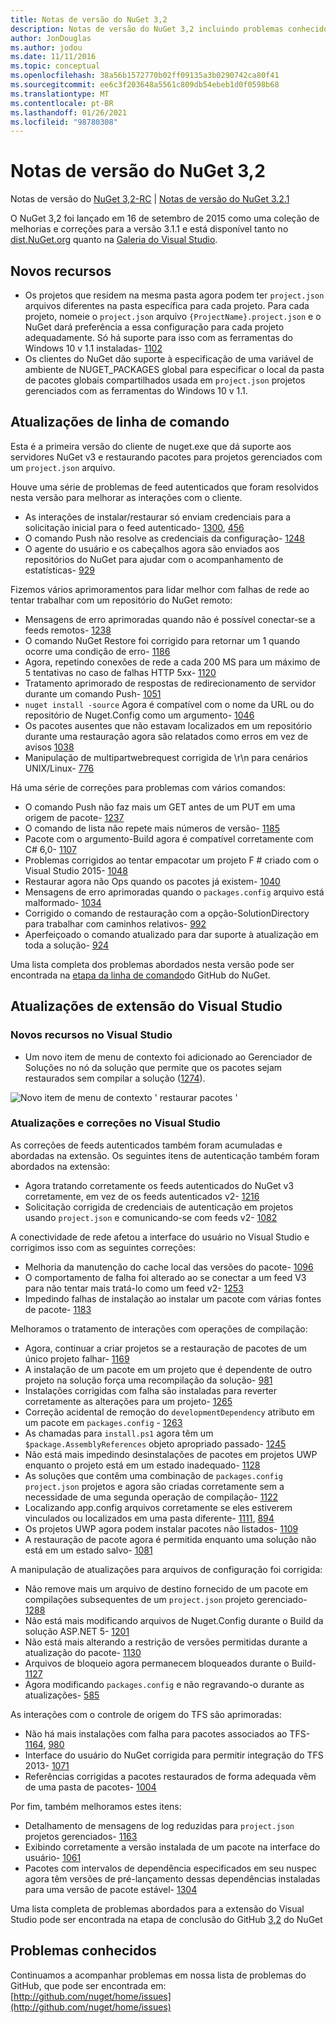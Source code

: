 ```yaml
---
title: Notas de versão do NuGet 3,2
description: Notas de versão do NuGet 3,2 incluindo problemas conhecidos, correções de bugs, recursos adicionados e DCRs.
author: JonDouglas
ms.author: jodou
ms.date: 11/11/2016
ms.topic: conceptual
ms.openlocfilehash: 38a56b1572770b02ff09135a3b0290742ca80f41
ms.sourcegitcommit: ee6c3f203648a5561c809db54ebeb1d0f0598b68
ms.translationtype: MT
ms.contentlocale: pt-BR
ms.lasthandoff: 01/26/2021
ms.locfileid: "98780308"
---
```

# <a name="nuget-32-release-notes"></a>Notas de versão do NuGet 3,2

Notas de versão do [NuGet 3,2-RC](../release-notes/nuget-3.2-RC.md)  |  [Notas de versão do NuGet 3.2.1](../release-notes/nuget-3.2.1.md)

O NuGet 3,2 foi lançado em 16 de setembro de 2015 como uma coleção de melhorias e correções para a versão 3.1.1 e está disponível tanto no [dist.NuGet.org](http://dist.nuget.org/index.html) quanto na [Galeria do Visual Studio](https://marketplace.visualstudio.com/items?itemName=NuGetTeam.NuGetPackageManagerforVisualStudio2015).

## <a name="new-features"></a>Novos recursos

* Os projetos que residem na mesma pasta agora podem ter `project.json` arquivos diferentes na pasta específica para cada projeto.  Para cada projeto, nomeie o `project.json` arquivo `{ProjectName}.project.json` e o NuGet dará preferência a essa configuração para cada projeto adequadamente.  Só há suporte para isso com as ferramentas do Windows 10 v 1.1 instaladas-  [1102](https://github.com/NuGet/Home/issues/1102)
* Os clientes do NuGet dão suporte à especificação de uma variável de ambiente de NUGET_PACKAGES global para especificar o local da pasta de pacotes globais compartilhados usada em `project.json` projetos gerenciados com as ferramentas do Windows 10 v 1.1.

## <a name="command-line-updates"></a>Atualizações de linha de comando

Esta é a primeira versão do cliente de nuget.exe que dá suporte aos servidores NuGet v3 e restaurando pacotes para projetos gerenciados com um `project.json` arquivo.

Houve uma série de problemas de feed autenticados que foram resolvidos nesta versão para melhorar as interações com o cliente.

* As interações de instalar/restaurar só enviam credenciais para a solicitação inicial para o feed autenticado- [1300](https://github.com/NuGet/Home/issues/1300), [456](https://github.com/NuGet/Home/issues/456)
* O comando Push não resolve as credenciais da configuração- [1248](https://github.com/NuGet/Home/issues/1248)
* O agente do usuário e os cabeçalhos agora são enviados aos repositórios do NuGet para ajudar com o acompanhamento de estatísticas- [929](https://github.com/NuGet/Home/issues/929)

Fizemos vários aprimoramentos para lidar melhor com falhas de rede ao tentar trabalhar com um repositório do NuGet remoto:

* Mensagens de erro aprimoradas quando não é possível conectar-se a feeds remotos- [1238](https://github.com/NuGet/Home/issues/1238)
* O comando NuGet Restore foi corrigido para retornar um 1 quando ocorre uma condição de erro- [1186](https://github.com/NuGet/Home/issues/1186)
* Agora, repetindo conexões de rede a cada 200 MS para um máximo de 5 tentativas no caso de falhas HTTP 5xx- [1120](https://github.com/NuGet/Home/issues/1120)
* Tratamento aprimorado de respostas de redirecionamento de servidor durante um comando Push- [1051](https://github.com/NuGet/Home/issues/1051)
* `nuget install -source` Agora é compatível com o nome da URL ou do repositório de Nuget.Config como um argumento- [1046](https://github.com/NuGet/Home/issues/1046)
* Os pacotes ausentes que não estavam localizados em um repositório durante uma restauração agora são relatados como erros em vez de avisos [1038](https://github.com/NuGet/Home/issues/1038)
* Manipulação de multipartwebrequest corrigida de \r\n para cenários UNIX/Linux- [776](https://github.com/NuGet/Home/issues/776)

Há uma série de correções para problemas com vários comandos:

* O comando Push não faz mais um GET antes de um PUT em uma origem de pacote- [1237](https://github.com/NuGet/Home/issues/1237)
* O comando de lista não repete mais números de versão- [1185](https://github.com/NuGet/Home/issues/1185)
* Pacote com o argumento-Build agora é compatível corretamente com C# 6,0- [1107](https://github.com/NuGet/Home/issues/1107)
* Problemas corrigidos ao tentar empacotar um projeto F # criado com o Visual Studio 2015- [1048](https://github.com/NuGet/Home/issues/1048)
* Restaurar agora não Ops quando os pacotes já existem- [1040](https://github.com/NuGet/Home/issues/1040)
* Mensagens de erro aprimoradas quando o `packages.config` arquivo está malformado- [1034](https://github.com/NuGet/Home/issues/1034)
* Corrigido o comando de restauração com a opção-SolutionDirectory para trabalhar com caminhos relativos- [992](https://github.com/NuGet/Home/issues/992)
* Aperfeiçoado o comando atualizado para dar suporte à atualização em toda a solução- [924](https://github.com/NuGet/Home/issues/924)

Uma lista completa dos problemas abordados nesta versão pode ser encontrada na [etapa da linha de comando](https://github.com/nuget/home/issues?utf8=%E2%9C%93&q=is%3Aissue+milestone%3A3.2.0-commandline+is%3Aclosed+-label%3AClosedAs%3ADuplicate)do GitHub do NuGet.

## <a name="visual-studio-extension-updates"></a>Atualizações de extensão do Visual Studio

### <a name="new-features-in-visual-studio"></a>Novos recursos no Visual Studio

* Um novo item de menu de contexto foi adicionado ao Gerenciador de Soluções no nó da solução que permite que os pacotes sejam restaurados sem compilar a solução ([1274](https://github.com/NuGet/Home/issues/1274)).

![Novo item de menu de contexto ' restaurar pacotes '](./media/NuGet-3.2/newContextMenu.png)

### <a name="updates-and-fixes-in-visual-studio"></a>Atualizações e correções no Visual Studio

As correções de feeds autenticados também foram acumuladas e abordadas na extensão.  Os seguintes itens de autenticação também foram abordados na extensão:

* Agora tratando corretamente os feeds autenticados do NuGet v3 corretamente, em vez de os feeds autenticados v2- [1216](https://github.com/NuGet/Home/issues/1216)
* Solicitação corrigida de credenciais de autenticação em projetos usando `project.json` e comunicando-se com feeds v2- [1082](https://github.com/NuGet/Home/issues/1082)

A conectividade de rede afetou a interface do usuário no Visual Studio e corrigimos isso com as seguintes correções:

* Melhoria da manutenção do cache local das versões do pacote- [1096](https://github.com/NuGet/Home/issues/1096)
* O comportamento de falha foi alterado ao se conectar a um feed V3 para não tentar mais tratá-lo como um feed v2- [1253](https://github.com/NuGet/Home/issues/1253)
* Impedindo falhas de instalação ao instalar um pacote com várias fontes de pacote- [1183](https://github.com/NuGet/Home/issues/1183)

Melhoramos o tratamento de interações com operações de compilação:

* Agora, continuar a criar projetos se a restauração de pacotes de um único projeto falhar- [1169](https://github.com/NuGet/Home/issues/1169)
* A instalação de um pacote em um projeto que é dependente de outro projeto na solução força uma recompilação da solução- [981](https://github.com/NuGet/Home/issues/981)
* Instalações corrigidas com falha são instaladas para reverter corretamente as alterações para um projeto- [1265](https://github.com/NuGet/Home/issues/1265)
* Correção acidental de remoção do `developmentDependency` atributo em um pacote em `packages.config`  -  [1263](https://github.com/NuGet/Home/issues/1263)
* As chamadas para `install.ps1` agora têm um `$package.AssemblyReferences` objeto apropriado passado- [1245](https://github.com/NuGet/Home/issues/1245)
* Não está mais impedindo desinstalações de pacotes em projetos UWP enquanto o projeto está em um estado inadequado- [1128](https://github.com/NuGet/Home/issues/1128)
* As soluções que contêm uma combinação de `packages.config` `project.json` projetos e agora são criadas corretamente sem a necessidade de uma segunda operação de compilação- [1122](https://github.com/NuGet/Home/issues/1122)
* Localizando app.config arquivos corretamente se eles estiverem vinculados ou localizados em uma pasta diferente- [1111](https://github.com/NuGet/Home/issues/1111), [894](https://github.com/NuGet/Home/issues/894)
* Os projetos UWP agora podem instalar pacotes não listados- [1109](https://github.com/NuGet/Home/issues/1109)
* A restauração de pacote agora é permitida enquanto uma solução não está em um estado salvo- [1081](https://github.com/NuGet/Home/issues/1081)

A manipulação de atualizações para arquivos de configuração foi corrigida:

* Não remove mais um arquivo de destino fornecido de um pacote em compilações subsequentes de um `project.json` projeto gerenciado- [1288](https://github.com/NuGet/Home/issues/1288)
* Não está mais modificando arquivos de Nuget.Config durante o Build da solução ASP.NET 5- [1201](https://github.com/NuGet/Home/issues/1201)
* Não está mais alterando a restrição de versões permitidas durante a atualização do pacote- [1130](https://github.com/NuGet/Home/issues/1130)
* Arquivos de bloqueio agora permanecem bloqueados durante o Build- [1127](https://github.com/NuGet/Home/issues/1127)
* Agora modificando `packages.config` e não regravando-o durante as atualizações- [585](https://github.com/NuGet/Home/issues/585)

As interações com o controle de origem do TFS são aprimoradas:

* Não há mais instalações com falha para pacotes associados ao TFS- [1164](https://github.com/NuGet/Home/issues/1164), [980](https://github.com/NuGet/Home/issues/980)
* Interface do usuário do NuGet corrigida para permitir integração do TFS 2013- [1071](https://github.com/NuGet/Home/issues/1071)
* Referências corrigidas a pacotes restaurados de forma adequada vêm de uma pasta de pacotes- [1004](https://github.com/NuGet/Home/issues/1004)

Por fim, também melhoramos estes itens:

* Detalhamento de mensagens de log reduzidas para `project.json` projetos gerenciados- [1163](https://github.com/NuGet/Home/issues/1163)
* Exibindo corretamente a versão instalada de um pacote na interface do usuário- [1061](https://github.com/NuGet/Home/issues/1061)
* Pacotes com intervalos de dependência especificados em seu nuspec agora têm versões de pré-lançamento dessas dependências instaladas para uma versão de pacote estável- [1304](https://github.com/NuGet/Home/issues/1304)

Uma lista completa de problemas abordados para a extensão do Visual Studio pode ser encontrada na etapa de conclusão do GitHub [3,2](https://github.com/nuget/home/issues?q=is%3Aissue+is%3Aclosed+-label%3AClosedAs%3ADuplicate+milestone%3A3.2) do NuGet

## <a name="known-issues"></a>Problemas conhecidos

Continuamos a acompanhar problemas em nossa lista de problemas do GitHub, que pode ser encontrada em: [http://github.com/nuget/home/issues](http://github.com/nuget/home/issues)